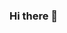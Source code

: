 ### Hi there 👋

<!--
**taushaikh90/taushaikh90** is a ✨ _special_ ✨ repository because its `README.md` (this file) appears on your GitHub profile.

Here are some ideas to get you started:
- 🔭 I’m currently working on ...Pycharm
- 🌱 I’m currently learning ...ML Algorithms
- 🤔 I’m looking for help with ...Getting Hired
- 💬 Ask me about ...How is it going
- 📫 How to reach me: ...taushaikh90@gmail.com
- 😄 Pronouns: ...He/HIm
-->
